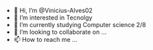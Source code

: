 - 👋 Hi, I’m @Vinicius-Alves02
- 👀 I’m interested in Tecnolgy
- 🌱 I’m currently studying Computer science 2/8
- 💞️ I’m looking to collaborate on ...
- 📫 How to reach me ...

<!---
Vinicius-Alves02/Vinicius-Alves02 is a ✨ special ✨ repository because its `README.md` (this file) appears on your GitHub profile.
You can click the Preview link to take a look at your changes.
--->
